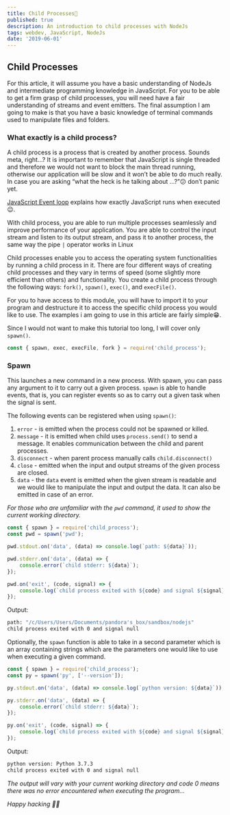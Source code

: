 ```yaml
---
title: Child Processes👶
published: true
description: An introduction to child processes with NodeJs
tags: webdev, JavaScript, NodeJs
date: '2019-06-01'
---
```


## Child Processes

For this article, it will assume you have a basic understanding of NodeJs and intermediate programming knowledge in JavaScript. For you to be able to get a firm grasp of child processes, you will need have a fair understanding of streams and event emitters. The final assumption I am going to make is that you have a basic knowledge of terminal commands used to manipulate files and folders.

### What exactly is a child process?

A child process is a process that is created by another process. Sounds meta, right…? It is important to remember that JavaScript is single threaded and therefore we would not want to block the main thread running, otherwise our application will be slow and it won’t be able to do much really. In case you are asking “what the heck is he talking about …?”😕 don’t panic yet.

[JavaScript Event loop](https://www.youtube.com/watch?v=cCOL7MC4Pl0) explains how exactly JavaScript runs when executed 😉.

With child process, you are able to run multiple processes seamlessly and improve performance of your application. You are able to control the input stream and listen to its output stream, and pass it to another process, the same way the pipe `|` operator works in Linux

Child processes enable you to access the operating system functionalities by running a child process in it. There are four different ways of creating child processes and they vary in terms of speed (some slightly more efficient than others) and functionality. You create a child process through the following ways: `fork()`, `spawn()`, `exec()`, and `execFile()`.

For you to have access to this module, you will have to import it to your program and destructure it to access the specific child process you would like to use. The examples i am going to use in this article are fairly simple😁.

Since I would not want to make this tutorial too long, I will cover only `spawn()`.

```javascript
const { spawn, exec, execFile, fork } = require('child_process');
```

### Spawn

This launches a new command in a new process. With spawn, you can pass any argument to it to carry out a given process. `spawn` is able to handle events, that is, you can register events so as to carry out a given task when the signal is sent.

The following events can be registered when using `spawn()`:

1. `error` - is emitted when the process could not be spawned or killed.
2. `message` - it is emitted when child uses `process.send()` to send a message. It enables communication between the child and parent processes.
3. `disconnect` - when parent process manually calls `child.disconnect()`
4. `close` - emitted when the input and output streams of the given process are closed.
5. `data` - the `data` event is emitted when the given stream is readable and we would like to manipulate the input and output the data. It can also be emitted in case of an error.

_For those who are unfamiliar with the `pwd` command, it used to show the current working directory._

```javascript
const { spawn } = require('child_process');
const pwd = spawn('pwd');

pwd.stdout.on('data', (data) => console.log(`path: ${data}`));

pwd.stderr.on('data', (data) => {
	console.error(`child stderr: ${data}`);
});

pwd.on('exit', (code, signal) => {
	console.log(`child process exited with ${code} and signal ${signal}`);
});
```

Output:

```bash
path: "/c/Users/Users/Documents/pandora's_box/sandbox/nodejs"
child process exited with 0 and signal null
```

Optionally, the `spawn` function is able to take in a second parameter which is an array containing strings which are the parameters one would like to use when executing a given command.

```javascript
const { spawn } = require('child_process');
const py = spawn('py', ['--version']);

py.stdout.on('data', (data) => console.log(`python version: ${data}`));

py.stderr.on('data', (data) => {
	console.error(`child stderr: ${data}`);
});

py.on('exit', (code, signal) => {
	console.log(`child process exited with ${code} and signal ${signal}`);
});
```

Output:

```bash
python version: Python 3.7.3
child process exited with 0 and signal null
```

_The output will vary with your current working directory and code 0 means there was no error encountered when executing the program..._

_Happy hacking 🎉😁_
